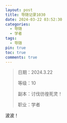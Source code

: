 ```yaml
---
layout: post
title: 导随记录1030
date: 2024-03-22 03:52:30
categories:
  - 导随
  - 学者
tags:
  - 导随
pin: true
toc: true
comments: true
---
```

> 日期：2024.3.22
>
> 等级：10
>
> 副本：讨伐彷徨死灵！
>
> 职业：学者

波波！